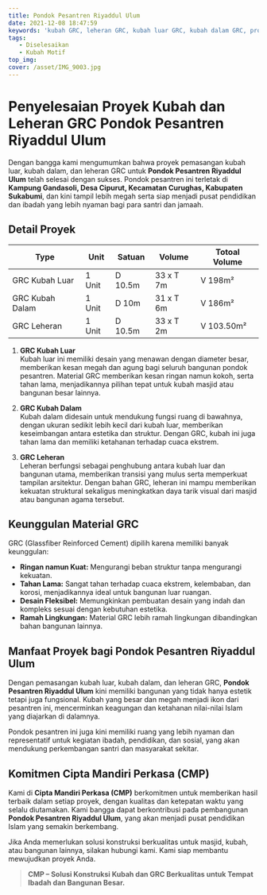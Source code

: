 ```yaml
---
title: Pondok Pesantren Riyaddul Ulum
date: 2021-12-08 18:47:59
keywords: 'kubah GRC, leheran GRC, kubah luar GRC, kubah dalam GRC, proyek kubah GRC Sukabumi, kontraktor kubah GRC, GRC untuk pondok pesantren, desain kubah GRC, keunggulan material GRC, pemasangan kubah masjid, pondok pesantren Riyaddul Ulum, proyek kubah pesantren, jasa pemasangan kubah GRC, konstruksi kubah leheran, Cipta Mandiri Perkasa kubah GRC, GRC tahan cuaca, estetika kubah GRC, kubah masjid megah, material kubah ringan dan kuat, leheran GRC pondok pesantren'
tags:
   - Diselesaikan
   - Kubah Motif
top_img:
cover: /asset/IMG_9003.jpg
---
```


# **Penyelesaian Proyek Kubah dan Leheran GRC Pondok Pesantren Riyaddul Ulum**

Dengan bangga kami mengumumkan bahwa proyek pemasangan kubah luar, kubah dalam, dan leheran GRC untuk **Pondok Pesantren Riyaddul Ulum** telah selesai dengan sukses. Pondok pesantren ini terletak di **Kampung Gandasoli, Desa Cipurut, Kecamatan Curughas, Kabupaten Sukabumi**, dan kini tampil lebih megah serta siap menjadi pusat pendidikan dan ibadah yang lebih nyaman bagi para santri dan jamaah.  

## **Detail Proyek**

|       Type      |  Unit  | Satuan |   Volume    | Totoal Volume |
| --------------- | ------ | ------ | ----------- | ------------- |
| GRC Kubah Luar | 1 Unit | D 10.5m | 33 x T 7m | V 198m² |
| GRC Kubah Dalam | 1 Unit | D 10m | 31 x T 6m | V 186m² |
| GRC Leheran | 1 Unit | D 10.5m | 33 x T 2m | V 103.50m² |

1. **GRC Kubah Luar**  
   Kubah luar ini memiliki desain yang menawan dengan diameter besar, memberikan kesan megah dan agung bagi seluruh bangunan pondok pesantren. Material GRC memberikan kesan ringan namun kokoh, serta tahan lama, menjadikannya pilihan tepat untuk kubah masjid atau bangunan besar lainnya.  

2. **GRC Kubah Dalam**  
   Kubah dalam didesain untuk mendukung fungsi ruang di bawahnya, dengan ukuran sedikit lebih kecil dari kubah luar, memberikan keseimbangan antara estetika dan struktur. Dengan GRC, kubah ini juga tahan lama dan memiliki ketahanan terhadap cuaca ekstrem.  

3. **GRC Leheran**  
   Leheran berfungsi sebagai penghubung antara kubah luar dan bangunan utama, memberikan transisi yang mulus serta memperkuat tampilan arsitektur. Dengan bahan GRC, leheran ini mampu memberikan kekuatan struktural sekaligus meningkatkan daya tarik visual dari masjid atau bangunan agama tersebut.  

## **Keunggulan Material GRC**  
GRC (Glassfiber Reinforced Cement) dipilih karena memiliki banyak keunggulan:  
- **Ringan namun Kuat:** Mengurangi beban struktur tanpa mengurangi kekuatan.  
- **Tahan Lama:** Sangat tahan terhadap cuaca ekstrem, kelembaban, dan korosi, menjadikannya ideal untuk bangunan luar ruangan.  
- **Desain Fleksibel:** Memungkinkan pembuatan desain yang indah dan kompleks sesuai dengan kebutuhan estetika.  
- **Ramah Lingkungan:** Material GRC lebih ramah lingkungan dibandingkan bahan bangunan lainnya.  

## **Manfaat Proyek bagi Pondok Pesantren Riyaddul Ulum**  
Dengan pemasangan kubah luar, kubah dalam, dan leheran GRC, **Pondok Pesantren Riyaddul Ulum** kini memiliki bangunan yang tidak hanya estetik tetapi juga fungsional. Kubah yang besar dan megah menjadi ikon dari pesantren ini, mencerminkan keagungan dan ketahanan nilai-nilai Islam yang diajarkan di dalamnya.  

Pondok pesantren ini juga kini memiliki ruang yang lebih nyaman dan representatif untuk kegiatan ibadah, pendidikan, dan sosial, yang akan mendukung perkembangan santri dan masyarakat sekitar.  

## **Komitmen Cipta Mandiri Perkasa (CMP)**  
Kami di **Cipta Mandiri Perkasa (CMP)** berkomitmen untuk memberikan hasil terbaik dalam setiap proyek, dengan kualitas dan ketepatan waktu yang selalu diutamakan. Kami bangga dapat berkontribusi pada pembangunan **Pondok Pesantren Riyaddul Ulum**, yang akan menjadi pusat pendidikan Islam yang semakin berkembang.  

Jika Anda memerlukan solusi konstruksi berkualitas untuk masjid, kubah, atau bangunan lainnya, silakan hubungi kami. Kami siap membantu mewujudkan proyek Anda.  

>**CMP – Solusi Konstruksi Kubah dan GRC Berkualitas untuk Tempat Ibadah dan Bangunan Besar.**